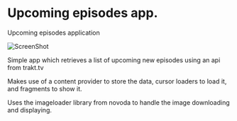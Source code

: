 Upcoming episodes app.
========

Upcoming episodes application

![ScreenShot](https://lh6.googleusercontent.com/-Lucs3pUt4Jk/UeluMSuWa8I/AAAAAAAABbM/cdejGLsJNSc/w720-h540-no/3pics.png)

Simple app which retrieves a list of upcoming new episodes using an api from trakt.tv

Makes use of a content provider to store the data, cursor loaders to load it, and fragments to show it.

Uses the imageloader library from novoda to handle the image downloading and displaying.
